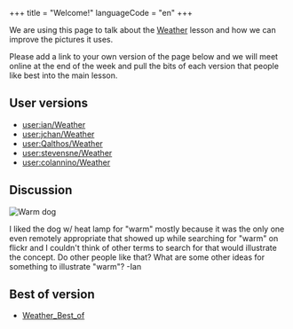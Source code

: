 +++
title = "Welcome!"
languageCode = "en"
+++

We are using this page to talk about the [Weather](/en/Weather) lesson
and how we can improve the pictures it uses.

Please add a link to your own version of the page below and we will meet
online at the end of the week and pull the bits of each version that
people like best into the main lesson.

## User versions

  - [user:ian/Weather](/user/ian/Weather)
  - [user:jchan/Weather](/user/jchan/Weather)
  - [user:Qalthos/Weather](/user/Qalthos/Weather)
  - [user:stevensne/Weather](/user/stevensne/Weather)
  - [user:colannino/Weather](/user/colannino/Weather)

## Discussion

![Warm dog](/en/Warm_dog?view=image&max_size=250,250 "Warm dog")

I liked the dog w/ heat lamp for "warm" mostly because it was the only
one even remotely appropriate that showed up while searching for "warm"
on flickr and I couldn't think of other terms to search for that would
illustrate the concept. Do other people like that? What are some other
ideas for something to illustrate "warm"? -Ian

## Best of version

  - [Weather\_Best\_of](/en/Weather_Best_of)
